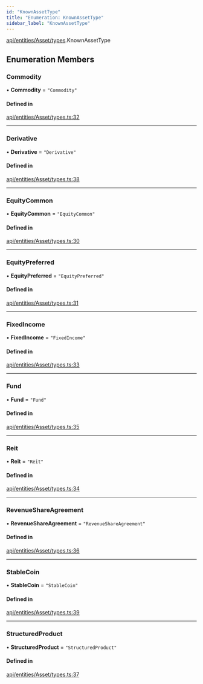 ```yaml
---
id: "KnownAssetType"
title: "Enumeration: KnownAssetType"
sidebar_label: "KnownAssetType"
---
```


[api/entities/Asset/types](../../../../../../modules/API/Entities/Asset/Types/Types.md).KnownAssetType

## Enumeration Members

### Commodity

• **Commodity** = ``"Commodity"``

#### Defined in

[api/entities/Asset/types.ts:32](https://github.com/PolymeshAssociation/polymesh-sdk/blob/654b99c8d/src/api/entities/Asset/types.ts#L32)

___

### Derivative

• **Derivative** = ``"Derivative"``

#### Defined in

[api/entities/Asset/types.ts:38](https://github.com/PolymeshAssociation/polymesh-sdk/blob/654b99c8d/src/api/entities/Asset/types.ts#L38)

___

### EquityCommon

• **EquityCommon** = ``"EquityCommon"``

#### Defined in

[api/entities/Asset/types.ts:30](https://github.com/PolymeshAssociation/polymesh-sdk/blob/654b99c8d/src/api/entities/Asset/types.ts#L30)

___

### EquityPreferred

• **EquityPreferred** = ``"EquityPreferred"``

#### Defined in

[api/entities/Asset/types.ts:31](https://github.com/PolymeshAssociation/polymesh-sdk/blob/654b99c8d/src/api/entities/Asset/types.ts#L31)

___

### FixedIncome

• **FixedIncome** = ``"FixedIncome"``

#### Defined in

[api/entities/Asset/types.ts:33](https://github.com/PolymeshAssociation/polymesh-sdk/blob/654b99c8d/src/api/entities/Asset/types.ts#L33)

___

### Fund

• **Fund** = ``"Fund"``

#### Defined in

[api/entities/Asset/types.ts:35](https://github.com/PolymeshAssociation/polymesh-sdk/blob/654b99c8d/src/api/entities/Asset/types.ts#L35)

___

### Reit

• **Reit** = ``"Reit"``

#### Defined in

[api/entities/Asset/types.ts:34](https://github.com/PolymeshAssociation/polymesh-sdk/blob/654b99c8d/src/api/entities/Asset/types.ts#L34)

___

### RevenueShareAgreement

• **RevenueShareAgreement** = ``"RevenueShareAgreement"``

#### Defined in

[api/entities/Asset/types.ts:36](https://github.com/PolymeshAssociation/polymesh-sdk/blob/654b99c8d/src/api/entities/Asset/types.ts#L36)

___

### StableCoin

• **StableCoin** = ``"StableCoin"``

#### Defined in

[api/entities/Asset/types.ts:39](https://github.com/PolymeshAssociation/polymesh-sdk/blob/654b99c8d/src/api/entities/Asset/types.ts#L39)

___

### StructuredProduct

• **StructuredProduct** = ``"StructuredProduct"``

#### Defined in

[api/entities/Asset/types.ts:37](https://github.com/PolymeshAssociation/polymesh-sdk/blob/654b99c8d/src/api/entities/Asset/types.ts#L37)

